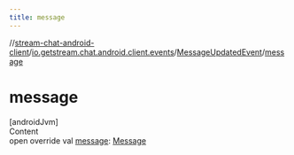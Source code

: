 ```yaml
---
title: message
---
```

//[stream-chat-android-client](../../../index.md)/[io.getstream.chat.android.client.events](../index.md)/[MessageUpdatedEvent](index.md)/[message](message.md)



# message  
[androidJvm]  
Content  
open override val [message](message.md): [Message](../../io.getstream.chat.android.client.models/Message/index.md)  




